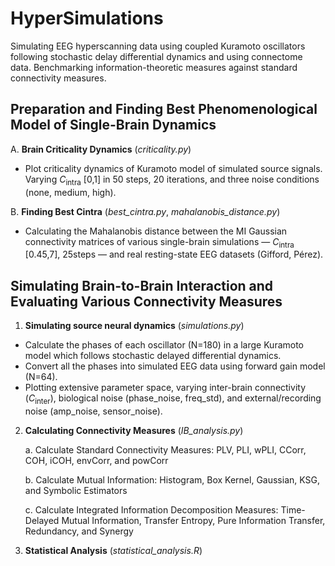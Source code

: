 # HyperSimulations
Simulating EEG hyperscanning data using coupled Kuramoto oscillators following stochastic delay differential dynamics and using connectome data. Benchmarking information-theoretic measures against standard connectivity measures.

## Preparation and Finding Best Phenomenological Model of Single-Brain Dynamics 

A. **Brain Criticality Dynamics** (*criticality.py*)
- Plot criticality dynamics of Kuramoto model of simulated source signals. Varying $C_{\text{intra}}$ [0,1] in 50 steps, 20 iterations, and three noise conditions (none, medium, high).

B. **Finding Best Cintra** (*best_cintra.py*, *mahalanobis_distance.py*)
- Calculating the Mahalanobis distance between the MI Gaussian connectivity matrices of various single-brain simulations — $C_{\text{intra}}$ [0.45,7], 25steps — and real resting-state EEG datasets (Gifford, Pérez).


## Simulating Brain-to-Brain Interaction and Evaluating Various Connectivity Measures

1. **Simulating source neural dynamics** (*simulations.py*)
- Calculate the phases of each oscillator (N=180) in a large Kuramoto model which follows stochastic delayed differential dynamics.
- Convert all the phases into simulated EEG data using forward gain model (N=64).
- Plotting extensive parameter space, varying inter-brain connectivity ($C_{\text{inter}}$), biological noise (phase_noise, freq_std), and external/recording noise (amp_noise, sensor_noise).

2. **Calculating Connectivity Measures** (*IB_analysis.py*)

   a. Calculate Standard Connectivity Measures: PLV, PLI, wPLI, CCorr, COH, iCOH, envCorr, and powCorr
   
   b. Calculate Mutual Information: Histogram, Box Kernel, Gaussian, KSG, and Symbolic Estimators 
   
   c. Calculate Integrated Information Decomposition Measures: Time-Delayed Mutual Information, Transfer Entropy, Pure Information Transfer, Redundancy, and Synergy 
   

3. **Statistical Analysis** (*statistical_analysis.R*)

